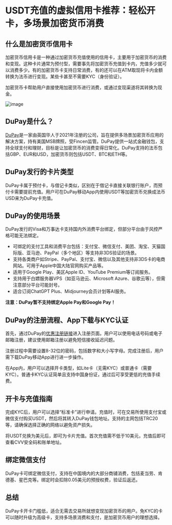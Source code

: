# USDT充值的虚拟信用卡推荐：轻松开卡，多场景加密货币消费

## 什么是加密货币信用卡

加密货币信用卡是一种通过加密货币充值使用的信用卡，主要用于加密货币的消费和变现。这种卡片通常为预付型，需要事先将加密货币充值到卡内，充值多少就可以消费多少。有的加密货币卡支持日常消费，有的还可以在ATM取现将卡内金额转换为法币进行变现。某些卡甚至不需要KYC（身份验证）。

加密货币卡帮助用户直接使用加密货币进行消费，或通过变现渠道将其转换为现金。

![image](https://github.com/user-attachments/assets/65a82fdd-1ca6-4bfb-a93b-d26e6f817ad7)

## DuPay是什么？

[DuPay](https://bit.ly/DuPay)是一家由英国华人于2021年注册的公司，旨在提供多场景加密货币应用的解决方案，持有美国MSB牌照，受Fincen监管。DuPay提供一站式金融钱包，支持全球支付和理财，目标是让加密货币的消费变得日常化。DuPay支持的法币包括GBP、EUR和USD，加密货币则包括USDT、BTC和ETH等。

## DuPay发行的卡片类型

DuPay卡属于预付卡，与借记卡类似，区别在于借记卡直接关联银行账户，而预付卡需要提前充值。用户可在DuPay移动App内使用USDT等加密货币兑换成法币USD来为DuPay卡充值。

## DuPay的使用场景

DuPay发行的Visa和万事达卡支持国内外消费平台绑定，但部分平台由于风控严格可能无法绑定。

- 可绑定的支付工具和消费平台包括：支付宝、微信支付、美团、淘宝、天猫国际版、亚马逊、PayPal（多个地区）等支持非3DS验证的场景。
- 支持各类商户如Stripe、PayPal、支付宝、微信以及其他支持非3DS卡的电商网站。可用于Apple中国大陆官网购买产品等。
- 适用于Google Play、美区Apple ID、YouTube Premium等订阅服务。
- 支持用于白嫖服务器VPS（如亚马逊云、Microsoft Azure、谷歌云等），但需注意部分平台可能封号。
- 适合订阅ChatGPT Plus、Midjourney会员计划等AI服务。

**注意：DuPay暂不支持绑定Apple Pay和Google Pay！**

## DuPay的注册流程、App下载与KYC认证

首先，通过DuPay的[优惠注册链接](https://bit.ly/DuPay)进入注册页面。用户可以使用电话号码或电子邮箱注册，建议使用邮箱注册以避免短信接收延迟问题。

注册过程中需要设置8-32位的密码，包括数字和大小写字母。完成注册后，用户需下载DuPay移动App进行进一步操作。

在App内，用户可以选择开卡类型，如Lite卡（无需KYC）或普通卡（需要KYC）。普通卡KYC认证简单且支持中国身份证，通过后可享受更低的充值手续费。

## 开卡与充值指南

完成KYC后，用户可以选择“标准卡”进行申请。充值时，可在交易所使用支付宝或微信支付购买USDT，然后将其转入DuPay钱包地址。支持的主网包括TRC20等，请确保选择正确的网络以避免资产损失。

将USDT兑换为美元后，即可为卡片充值。首次充值需不低于10美元，充值后即可查看CVV安全码和账单地址。

## 绑定微信支付

DuPay卡可绑定微信支付，支持在中国境内的大部分商铺消费，包括麦当劳、肯德基、星巴克等。绑定时会扣除0.05美元的预授权费，验证后返还。

## 总结

DuPay卡开卡门槛低，适合无需去交易所就想变现加密货币的用户。免KYC的卡可以随时升级为高级卡，支持多场景消费和支付，是加密货币用户的理想选择。

